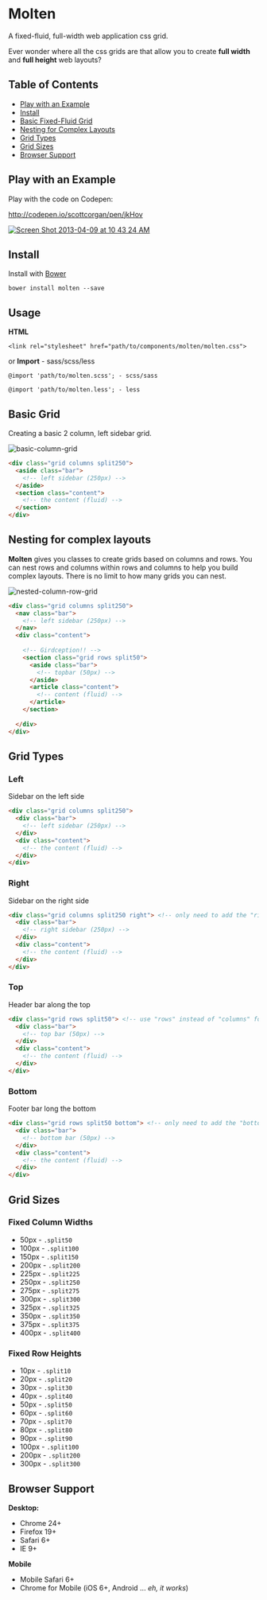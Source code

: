 # Molten

A fixed-fluid, full-width web application css grid.

Ever wonder where all the css grids are that allow you to create **full width** and **full height** web layouts?

## Table of Contents
* [Play with an Example](https://github.com/scottcorgan/molten#play-with-an-example)
* [Install](https://github.com/scottcorgan/molten/blob/master/README.md#install)
* [Basic Fixed-Fluid Grid](https://github.com/scottcorgan/molten/blob/master/README.md#basic-grid)
* [Nesting for Complex Layouts](https://github.com/scottcorgan/molten/blob/master/README.md#nesting-for-complex-layouts)
* [Grid Types](https://github.com/scottcorgan/molten/blob/master/README.md#grid-types)
* [Grid Sizes](https://github.com/scottcorgan/molten/blob/master/README.md#grid-sizes)
* [Browser Support](https://github.com/scottcorgan/molten/blob/master/README.md#browser-support)


## Play with an Example

Play with the code on Codepen:

http://codepen.io/scottcorgan/pen/jkHov

[![Screen Shot 2013-04-09 at 10 43 24 AM](https://f.cloud.github.com/assets/974723/358270/02fb8eb0-a13d-11e2-9247-790182021d8f.png)](http://codepen.io/scottcorgan/pen/jkHov)

## Install

Install with [Bower](http://twitter.github.io/bower/)

```
bower install molten --save
```

## Usage

**HTML**

```
<link rel="stylesheet" href="path/to/components/molten/molten.css">
```

or **Import** - sass/scss/less

```
@import 'path/to/molten.scss'; - scss/sass

@import 'path/to/molten.less'; - less
```

## Basic Grid

Creating a basic 2 column, left sidebar grid.

![basic-column-grid](https://f.cloud.github.com/assets/974723/353676/4715cd64-a088-11e2-8e08-1ab2f555793e.gif)

```html
<div class="grid columns split250">
  <aside class="bar">
    <!-- left sidebar (250px) -->
  </aside>
  <section class="content">
    <!-- the content (fluid) -->
  </section>
</div>
```

## Nesting for complex layouts

**Molten** gives you classes to create grids based on columns and rows.
You can nest rows and columns within rows and columns to help you build complex layouts.
There is no limit to how many grids you can nest.

![nested-column-row-grid](https://f.cloud.github.com/assets/974723/353690/b219c26e-a088-11e2-9a21-dc14abd763b0.gif)

```html
<div class="grid columns split250">
  <nav class="bar">
    <!-- left sidebar (250px) -->
  </nav>
  <div class="content">
  
    <!-- Girdception!! -->
    <section class="grid rows split50">
      <aside class="bar">
        <!-- topbar (50px) -->
      </aside>
      <article class="content">
        <!-- content (fluid) -->
      </article>
    </section>
    
  </div>
</div>
```

## Grid Types

### Left

Sidebar on the left side

```html
<div class="grid columns split250">
  <div class="bar">
    <!-- left sidebar (250px) -->
  </div>
  <div class="content">
    <!-- the content (fluid) -->
  </div>
</div>
```

### Right

Sidebar on the right side

```html
<div class="grid columns split250 right"> <!-- only need to add the "right" class name -->
  <div class="bar">
    <!-- right sidebar (250px) -->
  </div>
  <div class="content">
    <!-- the content (fluid) -->
  </div>
</div>
```

### Top

Header bar along the top

```html
<div class="grid rows split50"> <!-- use "rows" instead of "columns" for a top bar -->
  <div class="bar">
    <!-- top bar (50px) -->
  </div>
  <div class="content">
    <!-- the content (fluid) -->
  </div>
</div>
```

### Bottom

Footer bar long the bottom

```html
<div class="grid rows split50 bottom"> <!-- only need to add the "bottom" class name -->
  <div class="bar">
    <!-- bottom bar (50px) -->
  </div>
  <div class="content">
    <!-- the content (fluid) -->
  </div>
</div>
```

## Grid Sizes

### Fixed Column Widths
* 50px - ` .split50 `
* 100px - ` .split100 `
* 150px - ` .split150 `
* 200px - ` .split200 `
* 225px - ` .split225 `
* 250px - ` .split250 `
* 275px - ` .split275 `
* 300px - ` .split300 `
* 325px - ` .split325 `
* 350px - ` .split350 `
* 375px - ` .split375 `
* 400px - ` .split400 `

### Fixed Row Heights
* 10px - ` .split10 `
* 20px - ` .split20 `
* 30px - ` .split30 `
* 40px - ` .split40 `
* 50px - ` .split50 `
* 60px - ` .split60 `
* 70px - ` .split70 `
* 80px - ` .split80 `
* 90px - ` .split90 `
* 100px - ` .split100 `
* 200px - ` .split200 `
* 300px - ` .split300 `

## Browser Support

**Desktop:**
* Chrome 24+
* Firefox 19+
* Safari 6+
* IE 9+

**Mobile**
* Mobile Safari 6+
* Chrome for Mobile (iOS 6+, Android ... *eh, it works*)
